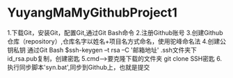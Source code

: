 # YuyangMaMyGithubProject1
1.下载Git，安装Git，配置Git,通过Git Bash命令
2.注册Github账号
3.创建Github仓库（repository）,仓库名字以姓名+项目名方式命名，使用驼峰命名法
4.创建公钥私钥
	通过Git Bash $ssh-keygen –t rsa –C '邮箱地址'
	.ssh文件夹下id_rsa.pub复制，创建密匙
5.cmd——>要克隆下载的文件夹 git clone SSH密匙
6.执行同步脚本'syn.bat',同步到Github上，也就是提交